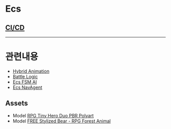 # Ecs

## [CI/CD](/Doc/CICD.md)
---
# 관련내용
- [Hybrid Animation](/Doc/HybridAnimation.md)
- [Battle Logic](/Doc/BattleLogic.md)
- [Ecs FSM AI](/Doc/FSMAI.md)
- [Ecs NavAgent](/Doc/NavAgent.md)

## Assets

- Model [RPG Tiny Hero Duo PBR Polyart](https://assetstore.unity.com/packages/3d/characters/humanoids/rpg-tiny-hero-duo-pbr-polyart-225148)
- Model [FREE Stylized Bear - RPG Forest Animal](https://assetstore.unity.com/packages/3d/characters/animals/free-stylized-bear-rpg-forest-animal-228910)
